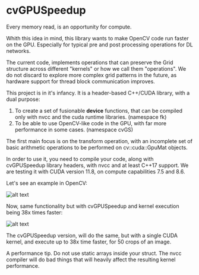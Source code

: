 # cvGPUSpeedup

Every memory read, is an opportunity for compute.

Whith this idea in mind, this library wants to make OpenCV code run faster on the GPU. Especially for typical pre and post processing operations for DL networks.

The current code, implements operations that can preserve the Grid structure across different "kernels" or how we call them "operations". We do not discard to explore more complex grid patterns in the future, as hardware support for thread block communication improves.

This project is in it's infancy. It is a header-based C++/CUDA library, with a dual purpose:
1. To create a set of fusionable __device__ functions, that can be compiled only with nvcc and the cuda runtime libraries. (namespace fk) 
2. To be able to use OpenCV-like code in the GPU, with far more performance in some cases. (namespace cvGS)

The first main focus is on the transform operation, with an incomplete set of basic arithmetic operations to be performed on cv::cuda::GpuMat objects.

In order to use it, you need to compile your code, along with cvGPUSpeedup library headers, with nvcc and at least C++17 support. We are testing it with CUDA version 11.8, on compute capabilities 7.5 and 8.6.

Let's see an example in OpenCV:

![alt text](https://github.com/morousg/cvGPUSpeedup/blob/98a268319b97955bf6d1fe0f3a611e0ea82f9d7d/OpenCVversion.png)

Now, same functionality but with cvGPUSpeedup and kernel execution being 38x times faster:

![alt text](https://github.com/morousg/cvGPUSpeedup/blob/98a268319b97955bf6d1fe0f3a611e0ea82f9d7d/cvGPUSpeedupVersion.png)

The cvGPUSpeedup version, will do the same, but with a single CUDA kernel, and execute up to 38x time faster, for 50 crops of an image.

A performance tip. Do not use static arrays inside your struct. The nvcc compiler will do bad things that will heavily affect the resulting kernel performance.
